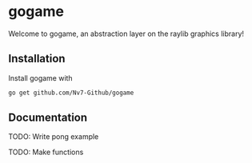 # gogame

Welcome to gogame, an abstraction layer on the raylib graphics library!

## Installation
Install gogame with
```bash
go get github.com/Nv7-Github/gogame
```

## Documentation
TODO: Write pong example

TODO: Make functions
